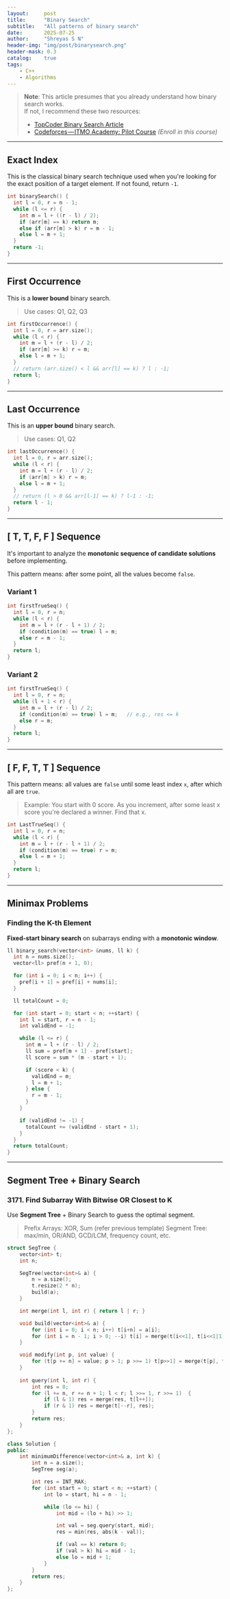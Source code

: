 ```yaml
---
layout:     post
title:      "Binary Search"
subtitle:   "All patterns of binary search"
date:       2025-07-25
author:     "Shreyas S N"
header-img: "img/post/binarysearch.png"
header-mask: 0.3
catalog:    true
tags:
    - C++
    - Algorithms
---
```



> **Note**: This article presumes that you already understand how binary search works.  
> If not, I recommend these two resources:
>
> - [TopCoder Binary Search Article](https://www.topcoder.com/community/competitive-programming/tutorials/binary-search)
> - [Codeforces — ITMO Academy: Pilot Course](https://codeforces.com/edu/course/2) *(Enroll in this course)*

---

## Exact Index

This is the classical binary search technique used when you're looking for the exact position of a target element. If not found, return `-1`.

```cpp
int binarySearch() {
  int l = 0, r = n - 1;
  while (l <= r) {
    int m = l + ((r - l) / 2);
    if (arr[m] == k) return m;
    else if (arr[m] > k) r = m - 1;
    else l = m + 1;
  }
  return -1;
}
````

---

## First Occurrence

This is a **lower bound** binary search.

> Use cases: Q1, Q2, Q3

```cpp
int firstOccurrence() {
  int l = 0, r = arr.size();
  while (l < r) {
    int m = l + (r - l) / 2;
    if (arr[m] >= k) r = m;
    else l = m + 1;
  }
  // return (arr.size() < l && arr[l] == k) ? l : -1;
  return l;
}
```

---

## Last Occurrence

This is an **upper bound** binary search.

> Use cases: Q1, Q2

```cpp
int lastOccurrence() {
  int l = 0, r = arr.size();
  while (l < r) {
    int m = l + (r - l) / 2;
    if (arr[m] > k) r = m;
    else l = m + 1;
  }
  // return (l > 0 && arr[l-1] == k) ? l-1 : -1;
  return l - 1;
}
```

---

## \[ T, T, F, F ] Sequence

It's important to analyze the **monotonic sequence of candidate solutions** before implementing.

This pattern means: after some point, all the values become `false`.

### Variant 1

```cpp
int firstTrueSeq() {
  int l = 0, r = n;
  while (l < r) {
    int m = l + (r - l + 1) / 2;
    if (condition(m) == true) l = m;
    else r = m - 1;
  }
  return l;
}
```

### Variant 2

```cpp
int firstTrueSeq() {
  int l = 0, r = n;
  while (l + 1 < r) {
    int m = l + (r - l) / 2;
    if (condition(m) == true) l = m;   // e.g., res <= k
    else r = m;
  }
  return l;
}
```

---

## \[ F, F, T, T ] Sequence

This pattern means: all values are `false` until some least index `x`, after which all are `true`.

> Example: You start with 0 score. As you increment, after some least x score you're declared a winner. Find that x.

```cpp
int LastTrueSeq() {
  int l = 0, r = n;
  while (l < r) {
    int m = l + (r - l + 1) / 2;
    if (condition(m) == true) r = m;
    else l = m + 1;
  }
  return l;
}
```

---

## Minimax Problems

### Finding the K-th Element

**Fixed-start binary search** on subarrays ending with a **monotonic window**.

```cpp
ll binary_search(vector<int> &nums, ll k) {
  int n = nums.size();
  vector<ll> pref(n + 1, 0);

  for (int i = 0; i < n; i++) {
    pref[i + 1] = pref[i] + nums[i];
  }

  ll totalCount = 0;

  for (int start = 0; start < n; ++start) {
    int l = start, r = n - 1;
    int validEnd = -1;

    while (l <= r) {
      int m = l + (r - l) / 2;
      ll sum = pref[m + 1] - pref[start];
      ll score = sum * (m - start + 1);

      if (score < k) {
        validEnd = m;
        l = m + 1;
      } else {
        r = m - 1;
      }
    }

    if (validEnd != -1) {
      totalCount += (validEnd - start + 1);
    }
  }
  return totalCount;
}
```

---

## Segment Tree + Binary Search

### 3171. Find Subarray With Bitwise OR Closest to K

Use **Segment Tree** + Binary Search to guess the optimal segment.

> Prefix Arrays: XOR, Sum (refer previous template)
> Segment Tree: max/min, OR/AND, GCD/LCM, frequency count, etc.

```cpp
struct SegTree {
    vector<int> t;
    int n;

    SegTree(vector<int>& a) {
        n = a.size();
        t.resize(2 * n);
        build(a);
    }

    int merge(int l, int r) { return l | r; }

    void build(vector<int>& a) { 
        for (int i = 0; i < n; i++) t[i+n] = a[i];
        for (int i = n - 1; i > 0; --i) t[i] = merge(t[i<<1], t[i<<1|1]);
    }

    void modify(int p, int value) {
        for (t[p += n] = value; p > 1; p >>= 1) t[p>>1] = merge(t[p], t[p^1]);
    }
    
    int query(int l, int r) { 
        int res = 0;
        for (l += n, r += n + 1; l < r; l >>= 1, r >>= 1)  {
            if (l & 1) res = merge(res, t[l++]);
            if (r & 1) res = merge(t[--r], res);
        }
        return res;
    }
};
```

```cpp
class Solution {
public: 
    int minimumDifference(vector<int>& a, int k) {
        int n = a.size();
        SegTree seg(a);  

        int res = INT_MAX;
        for (int start = 0; start < n; ++start) {
            int lo = start, hi = n - 1;

            while (lo <= hi) {
                int mid = (lo + hi) >> 1;

                int val = seg.query(start, mid);
                res = min(res, abs(k - val));

                if (val == k) return 0;
                if (val > k) hi = mid - 1;
                else lo = mid + 1;
            }
        }
        return res;
    }
};
```